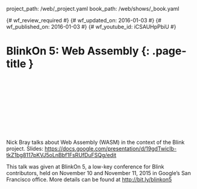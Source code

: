 project_path: /web/_project.yaml
book_path: /web/shows/_book.yaml

{# wf_review_required #}
{# wf_updated_on: 2016-01-03 #}
{# wf_published_on: 2016-01-03 #}
{# wf_youtube_id: iCSAUHpPbiU #}

# BlinkOn 5: Web Assembly {: .page-title }


<div class="video-wrapper">
  <iframe class="devsite-embedded-youtube-video" data-video-id="iCSAUHpPbiU"
          data-autohide="1" data-showinfo="0" frameborder="0" allowfullscreen>
  </iframe>
</div>


Nick Bray talks about Web Assembly (WASM) in the context of the Blink project.
Slides: https://docs.google.com/presentation/d/19gdTwicIb-tkZ1bg8117pKVJ5oLnBbf1FsRUfDuFSQg/edit

This talk was given at BlinkOn 5, a low-key conference for Blink contributors, held on November 10 and November 11, 2015 in Google’s San Francisco office. More details can be found at http://bit.ly/blinkon5
